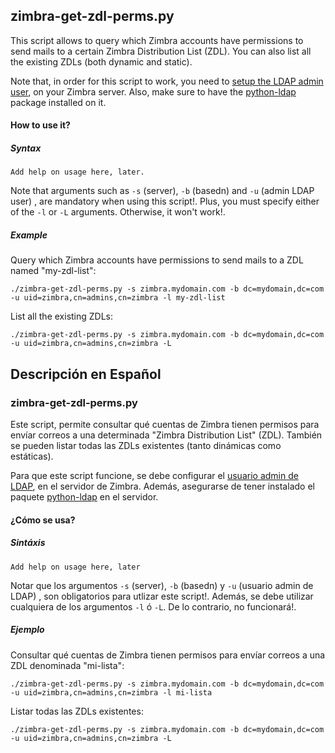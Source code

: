 
## zimbra-get-zdl-perms.py

This script allows to query which Zimbra accounts have permissions to send mails to a certain Zimbra Distribution List (ZDL). You can also 
list all the existing ZDLs (both dynamic and static).  

Note that, in order for this script to work, you need to [setup the LDAP admin user](https://wiki.zimbra.com/wiki/Setting_zimbra_admin_password_in_LDAP), 
on your Zimbra server. Also, make sure to have the  [python-ldap](https://pypi.python.org/pypi/python-ldap/) package installed on it.     

#### How to use it?

##### Syntax

```
Add help on usage here, later. 
```
Note that arguments such as `-s` (server), `-b` (basedn) and `-u` (admin LDAP user) , are mandatory when using this script!. Plus, you must specify either 
of the `-l` or `-L` arguments. Otherwise, it won't work!.    

##### Example
Query which Zimbra accounts have permissions to send mails to a ZDL named "my-zdl-list":
```
./zimbra-get-zdl-perms.py -s zimbra.mydomain.com -b dc=mydomain,dc=com -u uid=zimbra,cn=admins,cn=zimbra -l my-zdl-list
```
List all the existing ZDLs:
```
./zimbra-get-zdl-perms.py -s zimbra.mydomain.com -b dc=mydomain,dc=com -u uid=zimbra,cn=admins,cn=zimbra -L
```

## Descripción en Español

### zimbra-get-zdl-perms.py

Este script, permite consultar qué cuentas de Zimbra tienen permisos para envíar correos a una determinada "Zimbra Distribution List" (ZDL). También se 
pueden listar todas las ZDLs existentes (tanto dinámicas como estáticas).  

Para que este script funcione, se debe configurar el [usuario admin de LDAP](https://wiki.zimbra.com/wiki/Setting_zimbra_admin_password_in_LDAP), 
en el servidor de Zimbra. Además, asegurarse de tener instalado el paquete  [python-ldap](https://pypi.python.org/pypi/python-ldap/) en el servidor. 

#### ¿Cómo se usa?

##### Sintáxis
```
Add help on usage here, later
```
Notar que los argumentos `-s` (server), `-b` (basedn) y `-u` (usuario admin de LDAP) , son obligatorios para utlizar este script!. Además, se debe utilizar 
cualquiera de los argumentos `-l` ó `-L`. De lo contrario, no funcionará!.

##### Ejemplo
Consultar qué cuentas de Zimbra tienen permisos para envíar correos a una ZDL denominada "mi-lista":
```
./zimbra-get-zdl-perms.py -s zimbra.mydomain.com -b dc=mydomain,dc=com -u uid=zimbra,cn=admins,cn=zimbra -l mi-lista
```
Listar todas las ZDLs existentes:
```
./zimbra-get-zdl-perms.py -s zimbra.mydomain.com -b dc=mydomain,dc=com -u uid=zimbra,cn=admins,cn=zimbra -L
```
